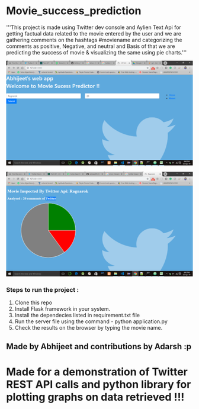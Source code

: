# Movie_success_prediction
'''This project is made using Twitter dev console and Aylien Text Api for getting factual data related to the movie entered by the user and we are gathering comments on the hashtags #moviename and categorizing the comments as positive, Negative, and neutral and Basis of that we are predicting the success of movie &amp; visualizing the same using pie charts.'''

![Home Page](Screenshot2.png)

![Result](Screenshot1.png)

### Steps to run the project :  

1. Clone this repo  
2. Install Flask framework in your system.  
3. Install the dependecies listed in requirement.txt file  
4. Run the server file using the command - python application.py  
5. Check the results on the browser by typing the movie name.  

## Made by Abhijeet and contributions by Adarsh :p

# Made for a demonstration of Twitter REST API calls and python library for plotting graphs on data retrieved !!! 

